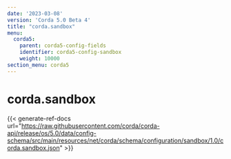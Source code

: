 ```yaml
---
date: '2023-03-08'
version: 'Corda 5.0 Beta 4'
title: "corda.sandbox"
menu:
  corda5:
    parent: corda5-config-fields
    identifier: corda5-config-sandbox
    weight: 10000
section_menu: corda5
---
```

# corda.sandbox
{{< generate-ref-docs url="https://raw.githubusercontent.com/corda/corda-api/release/os/5.0/data/config-schema/src/main/resources/net/corda/schema/configuration/sandbox/1.0/corda.sandbox.json" >}}